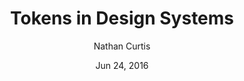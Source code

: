 ---
date: Jun 24, 2016
title: Tokens in Design Systems
author: Nathan Curtis
link: https://medium.com/eightshapes-llc/tokens-in-design-systems-25dd82d58421
description: Nathan Curtis give us 10 practical and insightful tips regarding design tokens to architect and implement design decisions for your team.
tags:
- design-tokens

# ================================
# ARTICLE TAGS AVAILABLE
# ================================
# - animation
# - code
# - contribution
# - design-tokens
# - figma
# - leadership
# - patterns
# - process
# - sketch
# ================================
---